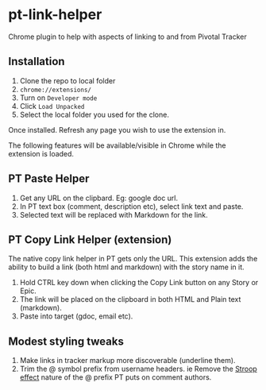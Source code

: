 # pt-link-helper
Chrome plugin to help with aspects of linking to and from Pivotal Tracker

## Installation
1. Clone the repo to local folder
2. `chrome://extensions/`
3. Turn on `Developer mode`
4. Click `Load Unpacked`
5. Select the local folder you used for the clone.

Once installed. Refresh any page you wish to use the extension in. 

The following features will be available/visible in Chrome while the extension is loaded.

## PT Paste Helper
1. Get any URL on the clipbard. Eg: google doc url.
2. In PT text box (comment, description etc), select link text and paste.
3. Selected text will be replaced with Markdown for the link.

## PT Copy Link Helper (extension)
The native copy link helper in PT gets only the URL. This extension adds the ability to build a link (both html and markdown) with the story name in it. 
1. Hold CTRL key down when clicking the Copy Link button on any Story or Epic.
2. The link will be placed on the clipboard in both HTML and Plain text (markdown).
3. Paste into target (gdoc, email etc).

## Modest styling tweaks
1. Make links in tracker markup more discoverable (underline them).
2. Trim the @ symbol prefix from username headers. ie Remove the [Stroop effect](https://en.wikipedia.org/wiki/Stroop_effect) nature of the @ prefix PT puts on comment authors. 
